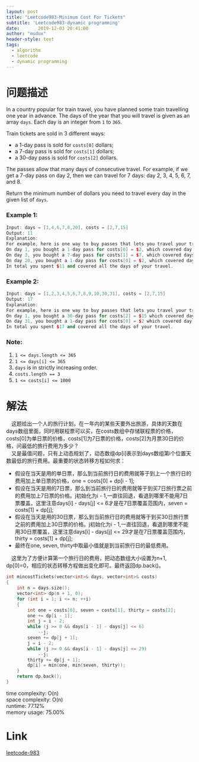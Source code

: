 ```yaml
---
layout: post
title: "Leetcode983-Minimum Cost For Tickets"
subtitle: 'Leetcode983-dynamic programming'
date:       2019-12-03 20:41:00
author: "mudux"
header-style: text
tags:
  - algorithm
  - leetcode
  - dynamic programming
---
```


# 问题描述
In a country popular for train travel, you have planned some train travelling one year in advance.  The days of the year that you will travel is given as an array ``days``.  Each day is an integer from ``1`` to ``365``.

Train tickets are sold in 3 different ways:
- a 1-day pass is sold for ``costs[0]`` dollars;
- a 7-day pass is sold for ``costs[1]`` dollars;
- a 30-day pass is sold for ``costs[2]`` dollars.

The passes allow that many days of consecutive travel.  For example, if we get a 7-day pass on day 2, then we can travel for 7 days: day 2, 3, 4, 5, 6, 7, and 8.

Return the minimum number of dollars you need to travel every day in the given list of ``days``.

### Example 1:
```c++
Input: days = [1,4,6,7,8,20], costs = [2,7,15]
Output: 11
Explanation: 
For example, here is one way to buy passes that lets you travel your travel plan:
On day 1, you bought a 1-day pass for costs[0] = $2, which covered day 1.
On day 3, you bought a 7-day pass for costs[1] = $7, which covered days 3, 4, ..., 9.
On day 20, you bought a 1-day pass for costs[0] = $2, which covered day 20.
In total you spent $11 and covered all the days of your travel.
```
### Example 2:
```c++
Input: days = [1,2,3,4,5,6,7,8,9,10,30,31], costs = [2,7,15]
Output: 17
Explanation: 
For example, here is one way to buy passes that lets you travel your travel plan:
On day 1, you bought a 30-day pass for costs[2] = $15 which covered days 1, 2, ..., 30.
On day 31, you bought a 1-day pass for costs[0] = $2 which covered day 31.
In total you spent $17 and covered all the days of your travel.
```
### Note:
1. ``1 <= days.length <= 365``
2. ``1 <= days[i] <= 365``
3. ``days`` is in strictly increasing order.
4. ``costs.length == 3``
5. ``1 <= costs[i] <= 1000``

# 解法
&emsp;这题给出一个人的旅行计划，在一年内的某些天要外出旅游，具体的天数在days数组里面，同时用联程票可以买，在costs数组中存储联程票的价格，costs[0]为单日票的价格，costs[1]为7日票的价格，costs[2]为月票30日的价格，问最低的旅行费用为多少？  
&emsp;又是最值问题，只有上动态规划了，动态数组dp[i]表示到days数组第i个位置天数最低的旅行费用。最重要的状态转移方程如何求：
- 假设在当天是用的单日票，那么到当前旅行日的费用就等于到上一个旅行日的费用加上单日票的价格，one = costs[0] + dp[i - 1];
- 假设在当天是用的7日票，那么到当前旅行日的费用就等于到买7日旅行票之前的费用加上7日票的价格。j初始化为i - 1,一直往回退，看退到哪里不能用7日票覆盖，这里注意days[i] - days[j] <= 6才是在7日票覆盖范围内，seven = costs[1] + dp[j];
- 假设在当天是用的30日票，那么到当前旅行日的费用就等于到买30日旅行票之前的费用加上30日票的价格。j初始化为i - 1,一直往回退，看退到哪里不能用30日票覆盖，这里注意days[i] - days[j] <= 29才是在7日票覆盖范围内，thirty = costs[1] + dp[j];
- 最终在one, seven, thirty中取最小值就是到当前旅行日的最低费用。

&emsp;这里为了方便计算第一个旅行日的费用，把动态数组大小设置为n+1, dp[0]=0，相应的状态转移方程做出变化即可。最终返回dp.back()。

```c++
int mincostTickets(vector<int>& days, vector<int>& costs) 
{
	int n = days.size();
	vector<int> dp(n + 1, 0);
	for (int i = 1; i <= n; ++i)
	{
		int one = costs[0], seven = costs[1], thirty = costs[2];
		one += dp[i - 1];
		int j = i - 2;
		while (j >= 0 && days[i - 1] - days[j] <= 6)
			--j;
		seven += dp[j + 1];
		j = i - 2;
		while (j >= 0 && days[i - 1] - days[j] <= 29)
			--j;
		thirty += dp[j + 1];
		dp[i] = min(one, min(seven, thirty));	
	}
	return dp.back();
}
```
time complexity: O(n)  
space complexity: O(n)  
runtime: 77.12%  
memory usage: 75.00%  

# Link
[leetcode-983](https://leetcode.com/problems/minimum-cost-for-tickets/)